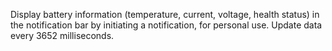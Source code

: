 Display battery information (temperature, current, voltage, health status) in the notification bar by initiating a notification, for personal use. Update data every 3652 milliseconds.
